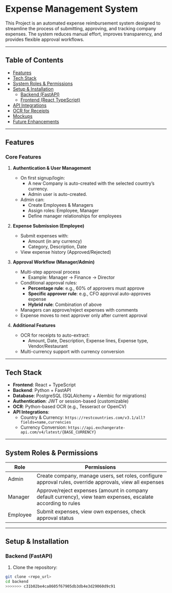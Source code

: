 # Expense Management System

This Project is an automated expense reimbursement system designed to streamline the process of submitting, approving, and tracking company expenses. The system reduces manual effort, improves transparency, and provides flexible approval workflows.

---

## Table of Contents

- [Features](#features)
- [Tech Stack](#tech-stack)
- [System Roles & Permissions](#system-roles--permissions)
- [Setup & Installation](#setup--installation)
  - [Backend (FastAPI)](#backend-fastapi)
  - [Frontend (React TypeScript)](#frontend-react-typescript)
- [API Integrations](#api-integrations)
- [OCR for Receipts](#ocr-for-receipts)
- [Mockups](#mockups)
- [Future Enhancements](#future-enhancements)

---

## Features

### Core Features

1. **Authentication & User Management**
   - On first signup/login:
     - A new Company is auto-created with the selected country’s currency.
     - Admin user is auto-created.
   - Admin can:
     - Create Employees & Managers
     - Assign roles: Employee, Manager
     - Define manager relationships for employees

2. **Expense Submission (Employee)**
   - Submit expenses with:
     - Amount (in any currency)
     - Category, Description, Date
   - View expense history (Approved/Rejected)

3. **Approval Workflow (Manager/Admin)**
   - Multi-step approval process
     - Example: Manager → Finance → Director
   - Conditional approval rules:
     - **Percentage rule**: e.g., 60% of approvers must approve
     - **Specific approver rule**: e.g., CFO approval auto-approves expense
     - **Hybrid rule**: Combination of above
   - Managers can approve/reject expenses with comments
   - Expense moves to next approver only after current approval

4. **Additional Features**
   - OCR for receipts to auto-extract:
     - Amount, Date, Description, Expense lines, Expense type, Vendor/Restaurant
   - Multi-currency support with currency conversion

---

## Tech Stack

- **Frontend**: React + TypeScript  
- **Backend**: Python + FastAPI  
- **Database**: PostgreSQL (SQLAlchemy + Alembic for migrations)  
- **Authentication**: JWT or session-based (customizable)  
- **OCR**: Python-based OCR (e.g., Tesseract or OpenCV)  
- **API Integrations**:
  - Country & Currency: `https://restcountries.com/v3.1/all?fields=name,currencies`
  - Currency Conversion: `https://api.exchangerate-api.com/v4/latest/{BASE_CURRENCY}`

---

## System Roles & Permissions

| Role     | Permissions                                                                 |
|----------|----------------------------------------------------------------------------|
| Admin    | Create company, manage users, set roles, configure approval rules, override approvals, view all expenses |
| Manager  | Approve/reject expenses (amount in company default currency), view team expenses, escalate according to rules |
| Employee | Submit expenses, view own expenses, check approval status                  |

---

## Setup & Installation

### Backend (FastAPI)

1. Clone the repository:
```bash
git clone <repo_url>
cd backend
>>>>>>> c31b02be4ca8605f67905db3db4e3d29060d9c91
